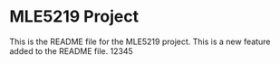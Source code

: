 # MLE5219 Project
This is the README file for the MLE5219 project.
This is a new feature added to the README file.
12345